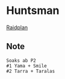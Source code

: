 # Huntsman
[Raidplan](https://raidplan.io/plan/FVVVUCkke9hMMj_n)

## Note
```
Soaks ab P2
#1 Yama + Smile
#2 Tarra + Taralas 
```